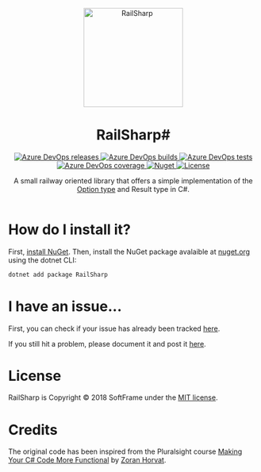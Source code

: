 <header>
    <p id="readme-logo" align="center">
        <img alt="RailSharp" src="https://imgur.com/h5hgvh7.png" height="200px">
    </p>
    <h1 id="readme-title" align="center">RailSharp#</h1>
    <p id="readme-badges" align="center">
        <a href="https://dev.azure.com/SoftFrame/RailSharp/_release?definitionId=2&_a=deployments" target="_blank">
            <img alt="Azure DevOps releases" src="https://img.shields.io/azure-devops/release/softframe/c8394a74-6f1e-441d-8ef1-8a1845f52445/2/5.svg?style=flat-square">
        </a>
        <a href="https://dev.azure.com/SoftFrame/RailSharp/_build/latest?definitionId=2&branchName=master" target="_blank">
            <img alt="Azure DevOps builds" src="https://img.shields.io/azure-devops/build/softframe/c8394a74-6f1e-441d-8ef1-8a1845f52445/2/develop.svg?style=flat-square">
        </a>
        <a href="https://dev.azure.com/SoftFrame/RailSharp/_build/latest?definitionId=2&branchName=master&view=ms.vss-test-web.build-test-results-tab" target="_blank">
            <img alt="Azure DevOps tests" src="https://img.shields.io/azure-devops/tests/softframe/railsharp/2/develop.svg?style=flat-square">
        </a>
        <a href="https://dev.azure.com/SoftFrame/RailSharp/_build/latest?definitionId=2&branchName=master&view=codecoverage-tab" target="_blank">
            <img alt="Azure DevOps coverage" src="https://img.shields.io/azure-devops/coverage/softframe/railsharp/2/develop.svg?style=flat-square">
        </a>
        <a href="https://www.nuget.org/packages/RailSharp" target="_blank">
            <img alt="Nuget" src="https://img.shields.io/nuget/v/railsharp.svg?style=flat-square">
        </a>
        <a href="https://github.com/softframe/railsharp/blob/master/LICENSE" target="_blank">
            <img alt="License" src="https://img.shields.io/github/license/softframe/railsharp.svg?style=flat-square">
        </a>
    </p>
    <p id="readme-summary" align="center">
        A small railway oriented library that offers a simple implementation of the <a href="http://codinghelmet.com/articles/understanding-the-option-maybe-functional-type" target="_blank">Option type</a> and Result type in C#.
    </p>
    <nav id="readme-quick-links" align="center">
        <!-- <b>Quick links:</b> {{ links }} -->
    </nav>
</header>

<!-- # What is RailSharp? -->
<!-- # Why should I use it -->
<!-- # How do I get started? -->

# How do I install it?

First, [install NuGet][nuget-install-url].  Then, install the NuGet package avalaible at [nuget.org][nuget-pkg-url] using the dotnet CLI:

```bash
dotnet add package RailSharp
```

# I have an issue...

First, you can check if your issue has already been tracked [here][issues-url].

<!-- Otherwise, you can check if it's already fixed by pulling the [develop branch][develop-branch-url], building the solution and then using the generated DLL files direcly in your project. -->

If you still hit a problem, please document it and post it [here][new-issue-url].

# License

RailSharp is Copyright © 2018 SoftFrame under the [MIT license][license-url].

# Credits

The original code has been inspired from the Pluralsight course [Making Your C# Code More Functional](https://www.pluralsight.com/courses/making-functional-csharp) by [Zoran Horvat](https://www.pluralsight.com/authors/zoran-horvat).

<!-- Resources: -->
[develop-branch-url]: https://github.com/softframe/railsharp/tree/develop
[issues-url]: https://github.com/softframe/solidstack/issues
[license-url]: https://github.com/softframe/railsharp/blob/master/LICENSE
[new-issue-url]: https://github.com/softframe/solidstack/issues/new
[nuget-pkg-url]: https://www.nuget.org/packages/RailSharp
[nuget-install-url]: http://docs.nuget.org/docs/start-here/installing-nuget